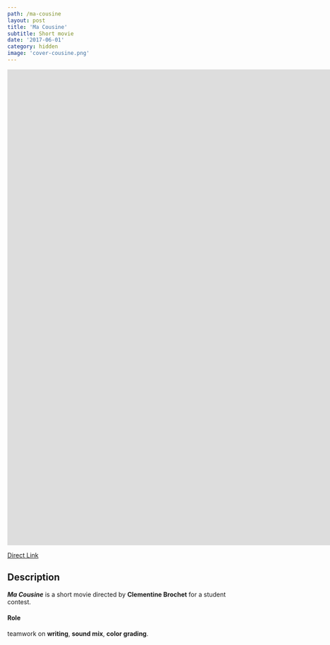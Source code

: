 ```yaml
---
path: /ma-cousine
layout: post
title: 'Ma Cousine'
subtitle: Short movie
date: '2017-06-01'
category: hidden
image: 'cover-cousine.png'
---
```


<iframe src="https://player.vimeo.com/video/219981931" frameBorder={0} allowFullScreen width="1920" height="1080"></iframe>

[Direct Link](https://vimeo.com/219981931)

## Description

**_Ma Cousine_** is a short movie directed by **Clementine Brochet** for a student contest.

#### Role

teamwork on **writing**, **sound mix**, **color grading**.
